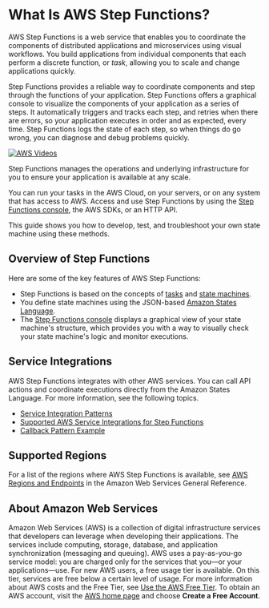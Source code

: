 # What Is AWS Step Functions?<a name="welcome"></a>

AWS Step Functions is a web service that enables you to coordinate the components of distributed applications and microservices using visual workflows\. You build applications from individual components that each perform a discrete function, or *task*, allowing you to scale and change applications quickly\. 

Step Functions provides a reliable way to coordinate components and step through the functions of your application\. Step Functions offers a graphical console to visualize the components of your application as a series of steps\. It automatically triggers and tracks each step, and retries when there are errors, so your application executes in order and as expected, every time\. Step Functions logs the state of each step, so when things do go wrong, you can diagnose and debug problems quickly\.

[![AWS Videos](http://img.youtube.com/vi/https://www.youtube.com/embed/Dh7h3lkpeP4?rel=0&amp;controls=0&amp;showinfo=0/0.jpg)](http://www.youtube.com/watch?v=https://www.youtube.com/embed/Dh7h3lkpeP4?rel=0&amp;controls=0&amp;showinfo=0)

Step Functions manages the operations and underlying infrastructure for you to ensure your application is available at any scale\.

You can run your tasks in the AWS Cloud, on your servers, or on any system that has access to AWS\. Access and use Step Functions by using the [Step Functions console](https://console.aws.amazon.com/states/home?region=us-east-1#/), the AWS SDKs, or an HTTP API\. 

This guide shows you how to develop, test, and troubleshoot your own state machine using these methods\.

## Overview of Step Functions<a name="overview"></a>

Here are some of the key features of AWS Step Functions:
+ Step Functions is based on the concepts of [tasks](amazon-states-language-task-state.md) and [state machines](concepts-states.md)\.
+ You define state machines using the JSON\-based [Amazon States Language](concepts-amazon-states-language.md)\.
+ The [Step Functions console](https://console.aws.amazon.com/states/home?region=us-east-1#/) displays a graphical view of your state machine's structure, which provides you with a way to visually check your state machine's logic and monitor executions\.

## Service Integrations<a name="welcome-service-integrations"></a>

AWS Step Functions integrates with other AWS services\. You can call API actions and coordinate executions directly from the Amazon States Language\. For more information, see the following topics\.
+ [Service Integration Patterns](connect-to-resource.md)
+ [Supported AWS Service Integrations for Step Functions](connect-supported-services.md)
+ [Callback Pattern Example ](callback-task-sample-sqs.md)

## Supported Regions<a name="supported-regions"></a>

For a list of the regions where AWS Step Functions is available, see [AWS Regions and Endpoints](https://docs.aws.amazon.com/general/latest/gr/rande.html#step-functions_region) in the Amazon Web Services General Reference\.

## About Amazon Web Services<a name="about-amazon-web-services"></a>

 Amazon Web Services \(AWS\) is a collection of digital infrastructure services that developers can leverage when developing their applications\. The services include computing, storage, database, and application synchronization \(messaging and queuing\)\. AWS uses a pay\-as\-you\-go service model: you are charged only for the services that you—or your applications—use\. For new AWS users, a free usage tier is available\. On this tier, services are free below a certain level of usage\. For more information about AWS costs and the Free Tier, see [Use the AWS Free Tier](https://docs.aws.amazon.com/awsaccountbilling/latest/aboutv2/billing-free-tier.html)\. To obtain an AWS account, visit the [AWS home page](https://aws.amazon.com/) and choose **Create a Free Account**\.